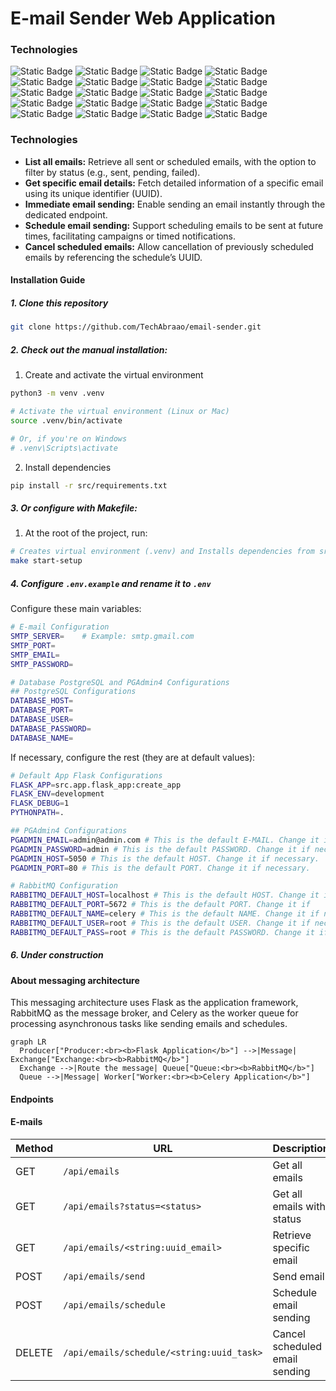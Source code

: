 # E-mail Sender Web Application

### Technologies

<section align="left">
    <img alt="Static Badge" src="https://img.shields.io/badge/Python-grey?style=flat&logo=Python">
    <img alt="Static Badge" src="https://img.shields.io/badge/JavaScript-grey?style=flat&logo=JavaScript">
    <img alt="Static Badge" src="https://img.shields.io/badge/JQuery-grey?style=flat&logo=JQuery">
    <img alt="Static Badge" src="https://img.shields.io/badge/Flask-grey?style=flat&logo=Flask">
    <img alt="Static Badge" src="https://img.shields.io/badge/Flask--Marshmallow-grey?style=flat&logo=Flask">
    <img alt="Static Badge" src="https://img.shields.io/badge/Flask--Migrate-grey?style=flat&logo=Flask">
    <img alt="Static Badge" src="https://img.shields.io/badge/Flask--SQLAlchemy-grey?style=flat&logo=Flask">
    <img alt="Static Badge" src="https://img.shields.io/badge/Jinja2-grey?style=flat&logo=Jinja">
    <img alt="Static Badge" src="https://img.shields.io/badge/Celery-grey?style=flat&logo=Celery">
    <img alt="Static Badge" src="https://img.shields.io/badge/Smtplib-grey?style=flat&logo=Python">
    <img alt="Static Badge" src="https://img.shields.io/badge/Logging-grey?style=flat&logo=Python"> 
    <img alt="Static Badge" src="https://img.shields.io/badge/Kombu-grey?style=flat&logo=Python">
    <img alt="Static Badge" src="https://img.shields.io/badge/Pytest-grey?style=flat&logo=PyTest">
    <img alt="Static Badge" src="https://img.shields.io/badge/TailwindCSS-grey?style=flat&logo=TailwindCSS">
    <img alt="Static Badge" src="https://img.shields.io/badge/Docker-grey?style=flat&logo=Docker">
    <img alt="Static Badge" src="https://img.shields.io/badge/Redis-grey?style=flat&logo=Redis">
    <img alt="Static Badge" src="https://img.shields.io/badge/PostgreSQL-grey?style=flat&logo=PostgreSQL">
    <img alt="Static Badge" src="https://img.shields.io/badge/PgAdmin-grey?style=flat&logo=PostgreSQL">
    <img alt="Static Badge" src="https://img.shields.io/badge/RabbitMQ-grey?style=flat&logo=RabbitMQ">
    <img alt="Static Badge" src="https://img.shields.io/badge/Postman-grey?style=flat&logo=Postman">
</section>

### Technologies
- __List all emails:__ Retrieve all sent or scheduled emails, with the option to filter by status (e.g., sent, pending, failed).
- __Get specific email details:__ Fetch detailed information of a specific email using its unique identifier (UUID).
- __Immediate email sending:__ Enable sending an email instantly through the dedicated endpoint.
- __Schedule email sending:__ Support scheduling emails to be sent at future times, facilitating campaigns or timed notifications.
- __Cancel scheduled emails:__ Allow cancellation of previously scheduled emails by referencing the schedule’s UUID.

#### Installation Guide
##### 1. Clone this repository
```bash
git clone https://github.com/TechAbraao/email-sender.git
```

##### 2. Check out the manual installation:
  1. Create and activate the virtual environment
```bash
python3 -m venv .venv

# Activate the virtual environment (Linux or Mac)
source .venv/bin/activate

# Or, if you're on Windows
# .venv\Scripts\activate
```
  2. Install dependencies
```bash
pip install -r src/requirements.txt
```

##### 3. Or configure with Makefile:
  1. At the root of the project, run:
```bash
# Creates virtual environment (.venv) and Installs dependencies from src/requirements.txt
make start-setup 
```

##### 4. Configure ```.env.example``` and rename it to ```.env```
Configure these main variables:
```bash
# E-mail Configuration
SMTP_SERVER=    # Example: smtp.gmail.com
SMTP_PORT=
SMTP_EMAIL=
SMTP_PASSWORD=

# Database PostgreSQL and PGAdmin4 Configurations
## PostgreSQL Configurations
DATABASE_HOST=
DATABASE_PORT=
DATABASE_USER=
DATABASE_PASSWORD=
DATABASE_NAME=
```
If necessary, configure the rest (they are at default values):
```bash
# Default App Flask Configurations
FLASK_APP=src.app.flask_app:create_app
FLASK_ENV=development
FLASK_DEBUG=1
PYTHONPATH=.

## PGAdmin4 Configurations
PGADMIN_EMAIL=admin@admin.com # This is the default E-MAIL. Change it if necessary.
PGADMIN_PASSWORD=admin # This is the default PASSWORD. Change it if necessary.
PGADMIN_HOST=5050 # This is the default HOST. Change it if necessary.
PGADMIN_PORT=80 # This is the default PORT. Change it if necessary.

# RabbitMQ Configuration
RABBITMQ_DEFAULT_HOST=localhost # This is the default HOST. Change it if necessary.
RABBITMQ_DEFAULT_PORT=5672 # This is the default PORT. Change it if
RABBITMQ_DEFAULT_NAME=celery # This is the default NAME. Change it if necessary.
RABBITMQ_DEFAULT_USER=root # This is the default USER. Change it if necessary.
RABBITMQ_DEFAULT_PASS=root # This is the default PASSWORD. Change it if necessary.
```

##### 6. Under construction

#### About messaging architecture
This messaging architecture uses Flask as the application framework, RabbitMQ as the message broker, and Celery as the worker queue for processing asynchronous tasks like sending emails and schedules.

```mermaid
graph LR
  Producer["Producer:<br><b>Flask Application</b>"] -->|Message| Exchange["Exchange:<br><b>RabbitMQ</b>"]
  Exchange -->|Route the message| Queue["Queue:<br><b>RabbitMQ</b>"]
  Queue -->|Message| Worker["Worker:<br><b>Celery Application</b>"]

```

#### Endpoints
#### E-mails

| Method | URL                                          |     Description                |
| ------ | -------------------------------------------- | ------------------------------ |
| GET    | `/api/emails`                                | Get all emails                 |
| GET    | `/api/emails?status=<status>`                | Get all emails with status     |
| GET    | `/api/emails/<string:uuid_email>`            | Retrieve specific email        |
| POST   | `/api/emails/send`                           | Send email                     |
| POST   | `/api/emails/schedule`                       | Schedule email sending         |
| DELETE | `/api/emails/schedule/<string:uuid_task>`    | Cancel scheduled email sending |



